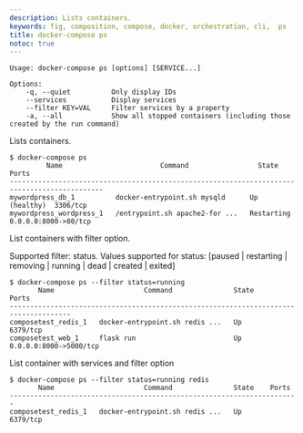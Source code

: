 ```yaml
---
description: Lists containers.
keywords: fig, composition, compose, docker, orchestration, cli,  ps
title: docker-compose ps
notoc: true
---
```


```none
Usage: docker-compose ps [options] [SERVICE...]

Options:
    -q, --quiet          Only display IDs
    --services           Display services
    --filter KEY=VAL     Filter services by a property
    -a, --all            Show all stopped containers (including those created by the run command)
```

Lists containers.

```console
$ docker-compose ps
         Name                        Command                 State             Ports
---------------------------------------------------------------------------------------------
mywordpress_db_1          docker-entrypoint.sh mysqld      Up (healthy)  3306/tcp
mywordpress_wordpress_1   /entrypoint.sh apache2-for ...   Restarting    0.0.0.0:8000->80/tcp
```

List containers with filter option.

Supported filter: status. Values supported for status: [paused | restarting | removing | running | dead | created | exited]

```console
$ docker-compose ps --filter status=running
       Name                      Command               State           Ports
-------------------------------------------------------------------------------------
composetest_redis_1   docker-entrypoint.sh redis ...   Up      6379/tcp
composetest_web_1     flask run                        Up      0.0.0.0:8000->5000/tcp
```

List container with services and filter option

```console
$ docker-compose ps --filter status=running redis
       Name                      Command               State    Ports
-----------------------------------------------------------------------
composetest_redis_1   docker-entrypoint.sh redis ...   Up      6379/tcp
```
